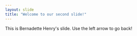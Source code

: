 ```yaml
---
layout: slide
title: "Welcome to our second slide!"
---
```

This is Bernadette Henry's slide.
Use the left arrow to go back!
